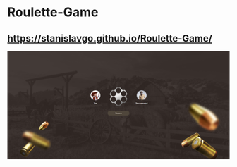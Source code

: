 # Roulette-Game
## https://stanislavgo.github.io/Roulette-Game/
![Photo of Roulette Game](./images/photo-of-game.png)